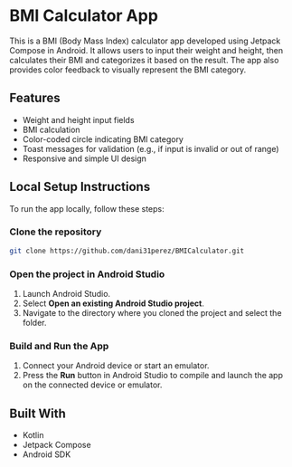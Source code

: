 
# BMI Calculator App

This is a BMI (Body Mass Index) calculator app developed using Jetpack Compose in Android. It allows users to input their weight and height, then calculates their BMI and categorizes it based on the result. The app also provides color feedback to visually represent the BMI category.

## Features
- Weight and height input fields
- BMI calculation
- Color-coded circle indicating BMI category
- Toast messages for validation (e.g., if input is invalid or out of range)
- Responsive and simple UI design

## Local Setup Instructions

To run the app locally, follow these steps:

### Clone the repository
```bash
git clone https://github.com/dani31perez/BMICalculator.git
```

### Open the project in Android Studio
1. Launch Android Studio.
2. Select **Open an existing Android Studio project**.
3. Navigate to the directory where you cloned the project and select the folder.

### Build and Run the App
1. Connect your Android device or start an emulator.
2. Press the **Run** button in Android Studio to compile and launch the app on the connected device or emulator.


## Built With
- Kotlin
- Jetpack Compose
- Android SDK
